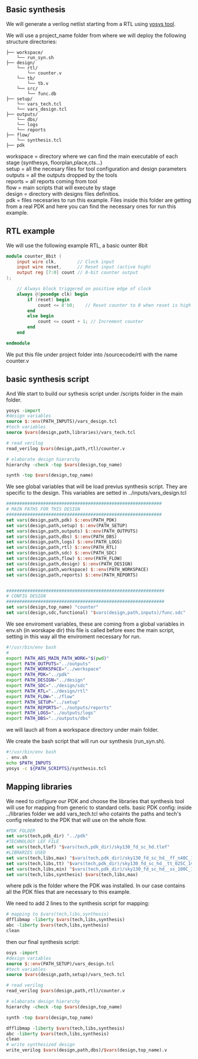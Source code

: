 ## Basic synthesis
We will generate a verilog netlist starting from a RTL using [yosys tool](https://yosyshq.net/yosys/). 

We will use a project_name folder from where we will deploy the following structure directories:

```
├── workspace/
    └── run_syn.sh
├── design/
    └── rtl/
        └── counter.v
    └── tb/
        └── tb.v
    └── src/
        └── func.db
├── setup/
    └── vars_tech.tcl
    └── vars_design.tcl
├── outputs/
    └── dbs/
    └── logs
    └── reports
├── flow/
    └── synthesis.tcl
├── pdk

```

workspace = directory where we can find the main executable of each stage (synthesys, floorplan,place,cts...) \
setup = all the necesary files for tool configuration and design parameters \
outputs = all the outputs dropped by the tools \
reports = all reports coming from tool \
flow = main scripts that will execute by stage \
design = directory with designs files definitios. \
pdk = files necesaries to run this example. Files inside this folder are getting from a real PDK and here you can find the necessary ones for run this example.


## RTL example
We will use the following example RTL, a basic ounter 8bit
```verilog
module counter_8bit (
    input wire clk,        // Clock input
    input wire reset,      // Reset input (active high)
    output reg [7:0] count // 8-bit counter output
);

    // Always block triggered on positive edge of clock
    always @(posedge clk) begin
        if (reset) begin
            count <= 8'b0;    // Reset counter to 0 when reset is high
        end
        else begin
            count <= count + 1; // Increment counter
        end
    end

endmodule
```

We put this file under project folder into /sourcecode/rtl with the name counter.v

## basic synthesis script

And We start to build our sythesis script under /scripts folder in the main folder.

```tcl
yosys -import 
#design variables
source $::env(PATH_INPUTS)/vars_design.tcl
#tech variables
source $vars(design,path,libraries)/vars_tech.tcl

# read verilog
read_verilog $vars(design,path,rtl)/counter.v

# elaborate design hierarchy
hierarchy -check -top $vars(design,top_name)

synth -top $vars(design,top_name) 
```

We see global variables that will be load previus synthesis script. They are specific to the design. This variables are setted in ../inputs/vars_design.tcl

```tcl
###########################################################
# MAIN PATHS FOR THIS DESIGN
###########################################################
set vars(design,path,pdk) $::env(PATH_PDK)
set vars(design,path,setup) $::env(PATH_SETUP)
set vars(design,path,outputs) $::env(PATH_OUTPUTS)
set vars(design,path,dbs) $::env(PATH_DBS)
set vars(design,path,logs) $::env(PATH_LOGS)
set vars(design,path,rtl) $::env(PATH_RTL)
set vars(design,path,sdc) $::env(PATH_SDC)
set vars(design,path,flow) $::env(PATH_FLOW)
set vars(design,path,design) $::env(PATH_DESIGN)
set vars(design,path,workspace) $::env(PATH_WORKSPACE)
set vars(design,path,reports) $::env(PATH_REPORTS)


############################################################
# CONFIG DESIGN
############################################################
set vars(design,top_name) "counter"
set vars(design,sdc,functional) "$vars(design,path,inputs)/func.sdc"
```

We see enviroment variables, these are coming from a global variables in env.sh (in worskape dir) this file is called before exec the main script, setting in this way all the enviroment necessary for run.

```bash
#!/usr/bin/env bash
#
export PATH_ABS_MAIN_PATH_WORK="$(pwd)"
export PATH_OUTPUTS="../outputs"
export PATH_WORKSPACE="../workspace"
export PATH_PDK="../pdk"
export PATH_DESIGN="../design"
export PATH_SDC="../design/sdc"
export PATH_RTL="../design/rtl"
export PATH_FLOW="../flow"
export PATH_SETUP="../setup"
export PATH_REPORTS="../outputs/reports"
export PATH_LOGS="../outputs/logs"
export PATH_DBS="../outputs/dbs"

```

we will lauch all from a workspace directory under main folder.

We create the bash script that will run our synthesis (run_syn.sh).

```bash
#!/usr/bin/env bash
. env.sh
echo $PATH_INPUTS
yosys -c ${PATH_SCRIPTS}/synthesis.tcl

```

## Mapping libraries
We need to cinfigure our PDK and choose the libraries that synthesis tool will use for mapping from generic to standard cells.
basic PDK config: inside ../libraries folder we add vars_tech.tcl who cotaints the paths and tech's config releated to the PDK that will use on the whole flow.

```tcl
#PDK FOLDER
set vars(tech,pdk_dir) "../pdk"
#TECHNOLOGY LEF FILE
set vars(tech,tlef) "$vars(tech,pdk_dir)/sky130_fd_sc_hd.tlef"
#LIBRARIES USED
set vars(tech,libs,max) "$vars(tech,pdk_dir)/sky130_fd_sc_hd__ff_n40C_1v95.lib"
set vars(tech,libs,tt) "$vars(tech,pdk_dir)/sky130_fd_sc_hd__tt_025C_1v80.lib"
set vars(tech,libs,min) "$vars(tech,pdk_dir)/sky130_fd_sc_hd__ss_100C_1v60.lib"
set vars(tech,libs,synthesis) $vars(tech,libs,max)
```
where pdk is the folder where the PDK was installed. In our case contains all the PDK files that are necessary to this example.

We need to add 2 lines to the synthesis script for mapping:
```tcl
# mapping to $vars(tech,libs,synthesis)
dfflibmap -liberty $vars(tech,libs,synthesis)
abc -liberty $vars(tech,libs,synthesis)
clean
```
then our final synthesis script:

```tcl
osys -import
#design variables
source $::env(PATH_SETUP)/vars_design.tcl
#tech variables
source $vars(design,path,setup)/vars_tech.tcl

# read verilog
read_verilog $vars(design,path,rtl)/counter.v

# elaborate design hierarchy
hierarchy -check -top $vars(design,top_name)

synth -top $vars(design,top_name)

dfflibmap -liberty $vars(tech,libs,synthesis)
abc -liberty $vars(tech,libs,synthesis)
clean                                                                                                                                                                                                                     
# write synthesized design                                                                                                                                                                                     
write_verilog $vars(design,path,dbs)/$vars(design,top_name).v     
```
